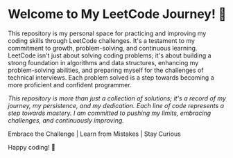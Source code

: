 # Welcome to My LeetCode Journey! 🚀
This repository is my personal space for practicing and improving my coding skills through LeetCode challenges. It's a testament to my commitment to growth, problem-solving, and continuous learning.
LeetCode isn't just about solving coding problems; it's about building a strong foundation in algorithms and data structures, enhancing my problem-solving abilities, and preparing myself for the challenges of technical interviews. Each problem solved is a step towards becoming a more proficient and confident programmer.

*This repository is more than just a collection of solutions; it's a record of my journey, my persistence, and my dedication. Each line of code represents a step towards mastery. I am committed to pushing my limits, embracing challenges, and continuously improving.*

Embrace the Challenge | Learn from Mistakes | Stay Curious

Happy coding! 🚀

